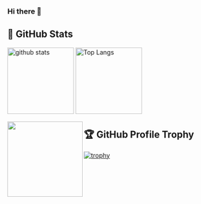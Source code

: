 ### Hi there 👋

## 💎 GitHub Stats
<p align="left"> 
  <img alt="github stats" height="150px" src="https://github-readme-stats.vercel.app/api?username=i16fujimoto&theme=onedark&show_icons=ture" />
    <img alt="Top Langs" height="150px" src="https://github-readme-stats.vercel.app/api/top-langs/?username=i16fujimoto&layout=compact&show_icons=true&theme=onedark" />
</p>
<p>
<a href="https://github.com/miwashutaro0611">
  <img align="left" height="170px" src="https://github-readme-stats.vercel.app/api?username=i16fujimoto&count_private=true&show_icons=true&theme=dracula" />
</a>

## 🏆 GitHub Profile Trophy
[![trophy](https://github-profile-trophy.vercel.app/?username=i16fujimoto&theme=onedark&column=7
)](https://github.com/ryo-ma/github-profile-trophy)

